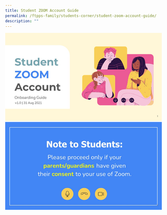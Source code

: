 ```yaml
---
title: Student ZOOM Account Guide
permalink: /ftpps-family/students-corner/student-zoom-account-guide/
description: ""
---
```

![](/images/Slide1.jpg)
![](/images/Slide2.jpg)
